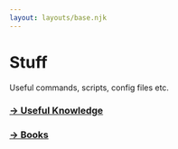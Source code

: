 ```yaml
---
layout: layouts/base.njk
---
```


# Stuff

Useful commands, scripts, config files etc.

### [-> Useful Knowledge](doc/)

### [-> Books](books/)

